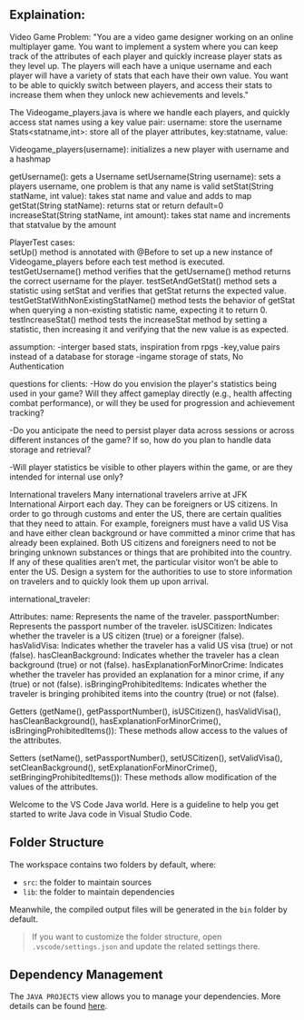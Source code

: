 ## Explaination:

Video Game Problem:
"You are a video game designer working on an online multiplayer game. You want to implement a system where you can keep track of the attributes of each player and quickly increase player stats as they level up. The players will each have a unique username and each player will have a variety of stats that each have their own value. You want to be able to quickly switch between players, and access their stats to increase them when they unlock new achievements and levels."

The Videogame_players.java is where we handle each players, and quickly access stat names using a key value pair:
username: store the username
Stats<statname,int>: store all of the player attributes, key:statname, value:

Videogame_players(username):
initializes a new player with username and a hashmap

getUsername(): gets a Username 
setUsername(String username): sets a players username, one problem is that any name is valid 
setStat(String statName, int value): takes stat name and value and adds to map 
getStat(String statName): returns stat or return default=0 
increaseStat(String statName, int amount): takes stat name and increments that statvalue by the amount 

PlayerTest cases:  
setUp() method is annotated with @Before to set up a new instance of Videogame_players before each test method is executed.
testGetUsername() method verifies that the getUsername() method returns the correct username for the player.
testSetAndGetStat() method sets a statistic using setStat and verifies that getStat returns the expected value.
testGetStatWithNonExistingStatName() method tests the behavior of getStat when querying a non-existing statistic name, expecting it to return 0.
testIncreaseStat() method tests the increaseStat method by setting a statistic, then increasing it and verifying that the new value is as expected.

assumption:
-interger based stats, inspiration from rpgs
-key,value pairs instead of a database for storage
-ingame storage of stats, No Authentication

questions for clients: 
-How do you envision the player's statistics being used in your game? Will they affect gameplay directly (e.g., health affecting combat performance), or will they be used for progression and achievement tracking?

-Do you anticipate the need to persist player data across sessions or across different instances of the game? If so, how do you plan to handle data storage and retrieval?

-Will player statistics be visible to other players within the game, or are they intended for internal use only?




International travelers
Many international travelers arrive at JFK International Airport each day. They can be foreigners or US citizens. In order to go through customs and enter the US, there are certain qualities that they need to attain. For example, foreigners must have a valid US Visa and have either clean background or have committed a minor crime that has already been explained. Both US citizens and foreigners need to not be bringing unknown substances or things that are prohibited into the country. If any of these qualities aren’t met, the particular visitor won’t be able to enter the US. Design a system for the authorities to use to store information on travelers and to quickly look them up upon arrival.

international_traveler:

Attributes:
name: Represents the name of the traveler.
passportNumber: Represents the passport number of the traveler.
isUSCitizen: Indicates whether the traveler is a US citizen (true) or a foreigner (false).
hasValidVisa: Indicates whether the traveler has a valid US visa (true) or not (false).
hasCleanBackground: Indicates whether the traveler has a clean background (true) or not (false).
hasExplanationForMinorCrime: Indicates whether the traveler has provided an explanation for a minor crime, if any (true) or not (false).
isBringingProhibitedItems: Indicates whether the traveler is bringing prohibited items into the country (true) or not (false).

Getters (getName(), getPassportNumber(), isUSCitizen(), hasValidVisa(), hasCleanBackground(), hasExplanationForMinorCrime(), isBringingProhibitedItems()): These methods allow access to the values of the attributes.

Setters (setName(), setPassportNumber(), setUSCitizen(), setValidVisa(), setCleanBackground(), setExplanationForMinorCrime(), setBringingProhibitedItems()): These methods allow modification of the values of the attributes.



Welcome to the VS Code Java world. Here is a guideline to help you get started to write Java code in Visual Studio Code.

## Folder Structure

The workspace contains two folders by default, where:

- `src`: the folder to maintain sources
- `lib`: the folder to maintain dependencies

Meanwhile, the compiled output files will be generated in the `bin` folder by default.

> If you want to customize the folder structure, open `.vscode/settings.json` and update the related settings there.

## Dependency Management

The `JAVA PROJECTS` view allows you to manage your dependencies. More details can be found [here](https://github.com/microsoft/vscode-java-dependency#manage-dependencies).
